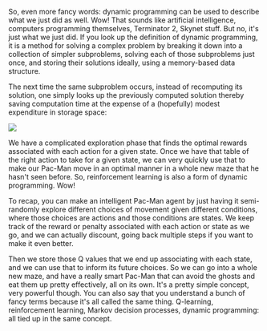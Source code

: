 
So, even more fancy words: dynamic programming can be used to describe what we just did as well. Wow! That sounds like artificial intelligence, computers programming themselves, Terminator 2, Skynet stuff. But no, it's just what we just did. If you look up the definition of dynamic programming, it is a method for solving a complex problem by breaking it down into a collection of simpler subproblems, solving each of those subproblems just once, and storing their solutions ideally, using a memory-based data structure.

The next time the same subproblem occurs, instead of recomputing its solution, one simply looks up the previously computed solution thereby saving computation time at the expense of a (hopefully) modest expenditure in storage space:

![](https://github.com/fenago/katacoda-scenarios/raw/master/datascience-machine-learning/datascience-machine-learning-chapter-07/steps/19/3.png)

We have a complicated exploration phase that finds the optimal rewards associated with each action for a given state. Once we have that table of the right action to take for a given state, we can very quickly use that to make our Pac-Man move in an optimal manner in a whole new maze that he hasn't seen before. So, reinforcement learning is also a form of dynamic programming. Wow!

To recap, you can make an intelligent Pac-Man agent by just having it semi-randomly explore different choices of movement given different conditions, where those choices are actions and those conditions are states. We keep track of the reward or penalty associated with each action or state as we go, and we can actually discount, going back multiple steps if you want to make it even better.

Then we store those Q values that we end up associating with each state, and we can use that to inform its future choices. So we can go into a whole new maze, and have a really smart Pac-Man that can avoid the ghosts and eat them up pretty effectively, all on its own. It's a pretty simple concept, very powerful though. You can also say that you understand a bunch of fancy terms because it's all called the same thing. Q-learning, reinforcement learning, Markov decision processes, dynamic programming: all tied up in the same concept.
